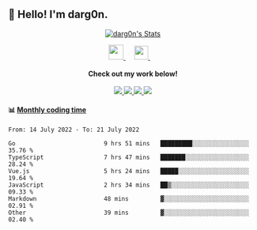 <h2>👋 Hello! I'm darg0n.</h2>
<!-- 
[<img align="right" width="50%" src="https://github-readme-stats.vercel.app/api/top-langs/?username=dr-dargon&layout=compact">](https://github.com/dr-dargon) -->

<p align="center">
  <a href="https://github.com/dr-dargon" class="rich-diff-level-one">
    <img src="https://github-readme-stats.vercel.app/api?username=dr-dargon&show_icons=true&theme=buefy" alt="darg0n's Stats" ></a>
</p>

<p align="center">
    <a href="https://buymeacoffee.com/darg0n">
        <img src="https://img.icons8.com/ios-glyphs/256/808080/coffee.png" width="30px"/>
    </a> 
    &emsp;
    <a href="https://github.com/dr-dargon">
        <img src="https://img.icons8.com/material/256/808080/globe--v1.png" width="28px"/>
    </a>
    &emsp;
    <br><br>
        <strong>Check out my work below!</strong>   
    <br><br>
    <a href="https://github.com/dr-dargon">
    <img src="https://badges.pufler.dev/visits/dr-dargon/dr-dargon?style=flat-square&color=blue&logo=github">
  </a>
  <a href="https://github.com/dr-dargon">
    <img src="https://badges.pufler.dev/years/dr-dargon?style=flat-square&color=blue&logo=github">
  </a>
  <a href="https://github.com/dr-dargon">
    <img src="https://badges.pufler.dev/repos/dr-dargon?style=flat-square&color=blue&logo=github">
  </a>
  <a href="https://github.com/dr-dargon">
    <img src="https://badges.pufler.dev/commits/monthly/dr-dargon?style=flat-square&color=blue&logo=github">
  </a>
</p>


#### :bar_chart: [Monthly coding time](https://github.com/muety/wakapi)
<!--START_SECTION:waka-->

```text
From: 14 July 2022 - To: 21 July 2022

Go                         9 hrs 51 mins   █████████░░░░░░░░░░░░░░░░   35.76 %
TypeScript                 7 hrs 47 mins   ███████░░░░░░░░░░░░░░░░░░   28.24 %
Vue.js                     5 hrs 24 mins   █████░░░░░░░░░░░░░░░░░░░░   19.64 %
JavaScript                 2 hrs 34 mins   ██▒░░░░░░░░░░░░░░░░░░░░░░   09.33 %
Markdown                   48 mins         ▓░░░░░░░░░░░░░░░░░░░░░░░░   02.91 %
Other                      39 mins         ▓░░░░░░░░░░░░░░░░░░░░░░░░   02.40 %
```

<!--END_SECTION:waka-->
  
